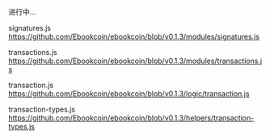进行中...

signatures.js https://github.com/Ebookcoin/ebookcoin/blob/v0.1.3/modules/signatures.js


transactions.js https://github.com/Ebookcoin/ebookcoin/blob/v0.1.3/modules/transactions.js

transaction.js https://github.com/Ebookcoin/ebookcoin/blob/v0.1.3/logic/transaction.js

transaction-types.js https://github.com/Ebookcoin/ebookcoin/blob/v0.1.3/helpers/transaction-types.js
